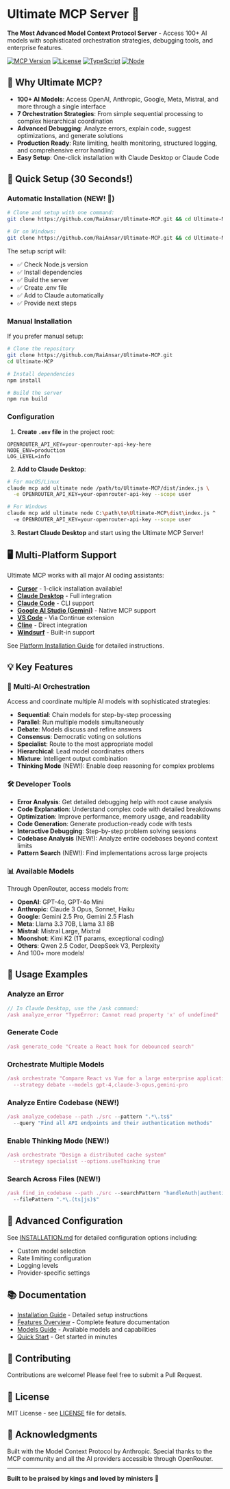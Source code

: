 # Ultimate MCP Server 🚀

**The Most Advanced Model Context Protocol Server** - Access 100+ AI models with sophisticated orchestration strategies, debugging tools, and enterprise features.

[![MCP Version](https://img.shields.io/badge/MCP-2025--06--18-blue)](https://modelcontextprotocol.io)
[![License](https://img.shields.io/badge/License-MIT-green.svg)](LICENSE)
[![TypeScript](https://img.shields.io/badge/TypeScript-5.7-blue)](https://www.typescriptlang.org/)
[![Node](https://img.shields.io/badge/Node-20+-green)](https://nodejs.org)

## 🌟 Why Ultimate MCP?

- **100+ AI Models**: Access OpenAI, Anthropic, Google, Meta, Mistral, and more through a single interface
- **7 Orchestration Strategies**: From simple sequential processing to complex hierarchical coordination
- **Advanced Debugging**: Analyze errors, explain code, suggest optimizations, and generate solutions
- **Production Ready**: Rate limiting, health monitoring, structured logging, and comprehensive error handling
- **Easy Setup**: One-click installation with Claude Desktop or Claude Code

## 🚀 Quick Setup (30 Seconds!)

### Automatic Installation (NEW! 🎉)

```bash
# Clone and setup with one command:
git clone https://github.com/RaiAnsar/Ultimate-MCP.git && cd Ultimate-MCP && ./setup.sh

# Or on Windows:
git clone https://github.com/RaiAnsar/Ultimate-MCP.git && cd Ultimate-MCP && setup.bat
```

The setup script will:
- ✅ Check Node.js version
- ✅ Install dependencies
- ✅ Build the server
- ✅ Create .env file
- ✅ Add to Claude automatically
- ✅ Provide next steps

### Manual Installation

If you prefer manual setup:

```bash
# Clone the repository
git clone https://github.com/RaiAnsar/Ultimate-MCP.git
cd Ultimate-MCP

# Install dependencies
npm install

# Build the server
npm run build
```

### Configuration

1. **Create `.env` file** in the project root:
```env
OPENROUTER_API_KEY=your-openrouter-api-key-here
NODE_ENV=production
LOG_LEVEL=info
```

2. **Add to Claude Desktop**:
```bash
# For macOS/Linux
claude mcp add ultimate node /path/to/Ultimate-MCP/dist/index.js \
  -e OPENROUTER_API_KEY=your-openrouter-api-key --scope user

# For Windows
claude mcp add ultimate node C:\path\to\Ultimate-MCP\dist\index.js ^
  -e OPENROUTER_API_KEY=your-openrouter-api-key --scope user
```

3. **Restart Claude Desktop** and start using the Ultimate MCP Server!

## 🖥️ Multi-Platform Support

Ultimate MCP works with all major AI coding assistants:

- **[Cursor](./PLATFORM_INSTALLATION.md#1-cursor-ide)** - 1-click installation available!
- **[Claude Desktop](./PLATFORM_INSTALLATION.md#3-claude-desktop)** - Full integration
- **[Claude Code](./PLATFORM_INSTALLATION.md#4-claude-code)** - CLI support
- **[Google AI Studio (Gemini)](./PLATFORM_INSTALLATION.md#2-google-ai-studio-gemini)** - Native MCP support
- **[VS Code](./PLATFORM_INSTALLATION.md#5-vs-code-via-continue-extension)** - Via Continue extension
- **[Cline](./PLATFORM_INSTALLATION.md#6-cline-vs-code-extension)** - Direct integration
- **[Windsurf](./PLATFORM_INSTALLATION.md#7-windsurf-ide)** - Built-in support

See [Platform Installation Guide](./PLATFORM_INSTALLATION.md) for detailed instructions.

## 💡 Key Features

### 🤖 Multi-AI Orchestration
Access and coordinate multiple AI models with sophisticated strategies:

- **Sequential**: Chain models for step-by-step processing
- **Parallel**: Run multiple models simultaneously
- **Debate**: Models discuss and refine answers
- **Consensus**: Democratic voting on solutions
- **Specialist**: Route to the most appropriate model
- **Hierarchical**: Lead model coordinates others
- **Mixture**: Intelligent output combination
- **Thinking Mode** (NEW!): Enable deep reasoning for complex problems

### 🛠️ Developer Tools
- **Error Analysis**: Get detailed debugging help with root cause analysis
- **Code Explanation**: Understand complex code with detailed breakdowns
- **Optimization**: Improve performance, memory usage, and readability
- **Code Generation**: Generate production-ready code with tests
- **Interactive Debugging**: Step-by-step problem solving sessions
- **Codebase Analysis** (NEW!): Analyze entire codebases beyond context limits
- **Pattern Search** (NEW!): Find implementations across large projects

### 📊 Available Models
Through OpenRouter, access models from:
- **OpenAI**: GPT-4o, GPT-4o Mini
- **Anthropic**: Claude 3 Opus, Sonnet, Haiku
- **Google**: Gemini 2.5 Pro, Gemini 2.5 Flash
- **Meta**: Llama 3.3 70B, Llama 3.1 8B
- **Mistral**: Mistral Large, Mixtral
- **Moonshot**: Kimi K2 (1T params, exceptional coding)
- **Others**: Qwen 2.5 Coder, DeepSeek V3, Perplexity
- And 100+ more models!

## 📖 Usage Examples

### Analyze an Error
```typescript
// In Claude Desktop, use the /ask command:
/ask analyze_error "TypeError: Cannot read property 'x' of undefined"
```

### Generate Code
```typescript
/ask generate_code "Create a React hook for debounced search"
```

### Orchestrate Multiple Models
```typescript
/ask orchestrate "Compare React vs Vue for a large enterprise application" 
  --strategy debate --models gpt-4,claude-3-opus,gemini-pro
```

### Analyze Entire Codebase (NEW!)
```typescript
/ask analyze_codebase --path ./src --pattern ".*\.ts$" 
  --query "Find all API endpoints and their authentication methods"
```

### Enable Thinking Mode (NEW!)
```typescript
/ask orchestrate "Design a distributed cache system" 
  --strategy specialist --options.useThinking true
```

### Search Across Files (NEW!)
```typescript
/ask find_in_codebase --path ./src --searchPattern "handleAuth|authenticate" 
  --filePattern ".*\.(ts|js)$"
```

## 🔧 Advanced Configuration

See [INSTALLATION.md](INSTALLATION.md) for detailed configuration options including:
- Custom model selection
- Rate limiting configuration
- Logging levels
- Provider-specific settings

## 📚 Documentation

- [Installation Guide](INSTALLATION.md) - Detailed setup instructions
- [Features Overview](FEATURES.md) - Complete feature documentation
- [Models Guide](MODELS_GUIDE.md) - Available models and capabilities
- [Quick Start](QUICK_START.md) - Get started in minutes

## 🤝 Contributing

Contributions are welcome! Please feel free to submit a Pull Request.

## 📝 License

MIT License - see [LICENSE](LICENSE) file for details.

## 🙏 Acknowledgments

Built with the Model Context Protocol by Anthropic. Special thanks to the MCP community and all the AI providers accessible through OpenRouter.

---

**Built to be praised by kings and loved by ministers** 👑